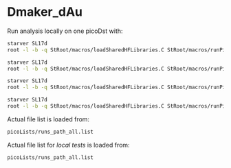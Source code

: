 # Dmaker_dAu

Run analysis locally on one picoDst with:
```sh
starver SL17d
root -l -b -q StRoot/macros/loadSharedHFLibraries.C StRoot/macros/runPicoD0AnaMakerLocal.C++
```
```sh
starver SL17d
root -l -b -q StRoot/macros/loadSharedHFLibraries.C StRoot/macros/runPicoMixedEvent.C++
```
```sh
starver SL17d
root -l -b -q StRoot/macros/loadSharedHFLibraries.C StRoot/macros/runPicoK0sAnaMakerLocal.C++
```
```sh
starver SL17d
root -l -b -q StRoot/macros/loadSharedHFLibraries.C StRoot/macros/runPicoPhiAnaMakerLocal.C++
```
Actual file list is loaded from:
```sh
picoLists/runs_path_all.list
```
Actual file list for *local tests* is loaded from:
```sh
picoLists/runs_path_all.list
```
